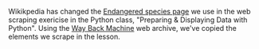 Wikikpedia has changed the [Endangered species page](https://web.archive.org/web/20190928151243/https://en.wikipedia.org/wiki/Endangered_species) we use in the web scraping exericise in the Python class, "Preparing & Displaying Data with Python". Using the [Way Back Machine](https://web.archive.org) web archive, we've copied the elements we scrape in the lesson.